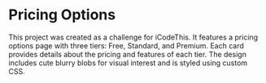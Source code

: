 # Pricing Options

This project was created as a challenge for iCodeThis. It features a pricing options page with three tiers: Free, Standard, and Premium. Each card provides details about the pricing and features of each tier. The design includes cute blurry blobs for visual interest and is styled using custom CSS.